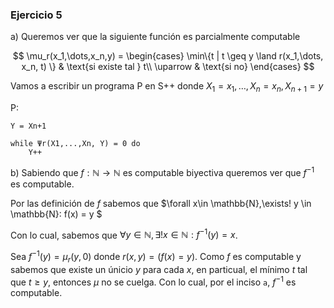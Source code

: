 ### Ejercicio 5

a)
Queremos ver que la siguiente función es parcialmente computable

$$
\mu_r(x_1,\dots,x_n,y) = 
\begin{cases}
\min\{t | t \geq y \land r(x_1,\dots, x_n, t) \} & \text{si existe tal } t\\
\uparrow & \text{si no}
\end{cases}
$$

Vamos a escribir un programa P en S++ donde $X_1 = x_1,\dots, X_n = x_n, X_{n+1} = y$

P:
```
Y = Xn+1

while Ψr(X1,...,Xn, Y) = 0 do
    Y++
```

b) Sabiendo que $f: \mathbb{N} \rightarrow \mathbb{N}$ es computable biyectiva queremos ver que $f^{-1}$ es computable.

Por las definición de $f$ sabemos que $\forall x\in \mathbb{N},\exists! y \in \mathbb{N}: f(x) = y $

Con lo cual, sabemos que $\forall y\in \mathbb{N},\exists! x \in \mathbb{N}: f^{-1}(y) = x$. 

Sea $f^{-1}(y) = \mu_r(y,0)$ donde $r(x,y) = (f(x) = y)$. Como $f$ es computable y sabemos que existe un únicio $y$ para cada $x$, en particual, el mínimo $t$ tal que $t \geq y$, entonces $\mu$ no se cuelga. Con lo cual, por el inciso `a`, $f^{-1}$ es computable.
